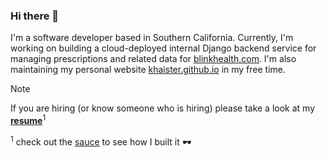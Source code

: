 ### Hi there 👋

I'm a software developer based in Southern California. Currently, I'm working on building a cloud-deployed internal Django backend service for managing prescriptions and related data for [blinkhealth.com](https://blinkhealth.com). I'm also maintaining my personal website [khaister.github.io](https://khaister.github.io) in my free time.

> [!note]
> If you are hiring (or know someone who is hiring) please take a look at my **[resume](https://github.com/khaister/khaister.github.io/raw/main/resume/khai_nguyen.pdf)**<sup>1</sup>
>
> <sup>1</sup> check out the [sauce](https://github.com/khaister/khaister.github.io/tree/main/resume) to see how I built it 🕶️

<!-- - 🌱 I’m currently learning for AWS Cert -->
<!-- - 👯 I’m looking to collaborate on ... -->
<!-- - 🤔 I’m looking for help with ... -->
<!-- - 💬 Ask me about ... -->
<!-- - 📫 How to reach me: ... -->
<!-- - 😄 Pronouns: ... -->
<!-- - ⚡ Fun fact: ... -->
